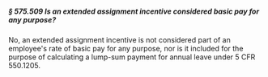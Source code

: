 ##### § 575.509 Is an extended assignment incentive considered basic pay for any purpose? #####

No, an extended assignment incentive is not considered part of an employee's rate of basic pay for any purpose, nor is it included for the purpose of calculating a lump-sum payment for annual leave under 5 CFR 550.1205.